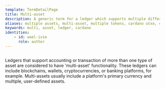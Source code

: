 ```yaml
---
template: TermDetailPage
title: Multi-asset
description: A generic term for a ledger which supports multiple different asset types natively.
aliases: multiple assets, multi-asset, multiple tokens, cardano utxo, cardano eutxo, cardano blockchain, cardano ledger
keywords: multi, asset, ledger, cardano
identities: 
    - id: wael-ivie
      role: author
---
```


##

Ledgers that support accounting or transaction of more than one type of asset are considered to have \'multi-asset\' functionality. These ledgers can include blockchains, wallets, cryptocurrencies, or banking platforms, for example. Multi-assets usually include a platform\'s primary currency and multiple, user-defined assets.